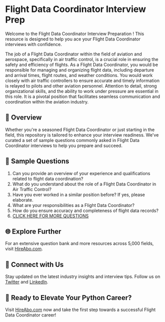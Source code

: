 # Flight Data Coordinator Interview Prep

Welcome to the Flight Data Coordinator Interview Preparation ! This resource is designed to help you ace your Flight Data Coordinator interviews with confidence.

The job of a Flight Data Coordinator within the field of aviation and aerospace, specifically in air traffic control, is a crucial role in ensuring the safety and efficiency of flights. As a Flight Data Coordinator, you would be responsible for managing and organizing flight data, including departure and arrival times, flight routes, and weather conditions. You would work closely with air traffic controllers to ensure accurate and timely information is relayed to pilots and other aviation personnel. Attention to detail, strong organizational skills, and the ability to work under pressure are essential in this role. It is a pivotal position that facilitates seamless communication and coordination within the aviation industry.

## 🚀 Overview

Whether you're a seasoned Flight Data Coordinator or just starting in the field, this repository is tailored to enhance your interview readiness. We've curated a set of sample questions commonly asked in Flight Data Coordinator interviews to help you prepare and succeed.

## 📝 Sample Questions

1. Can you provide an overview of your experience and qualifications related to flight data coordination?
2. What do you understand about the role of a Flight Data Coordinator in Air Traffic Control?
3. Have you ever worked in a similar position before? If yes, please elaborate.
4. What are your responsibilities as a Flight Data Coordinator?
5. How do you ensure accuracy and completeness of flight data records?
6. [CLICK HERE FOR MORE QUESTIONS](https://hireabo.com/job/14_2_5/Flight%20Data%20Coordinator)

## 🌐 Explore Further

For an extensive question bank and more resources across 5,000 fields, visit [HireAbo.com](https://www.hireabo.com).

## 📱 Connect with Us

Stay updated on the latest industry insights and interview tips. Follow us on [Twitter](https://twitter.com/hireabo) and [LinkedIn](https://www.linkedin.com/in/hire-abo-3609972a8/).

## 🚀 Ready to Elevate Your Python Career?

Visit [HireAbo.com](https://www.hireabo.com) now and take the first step towards a successful Flight Data Coordinator career!